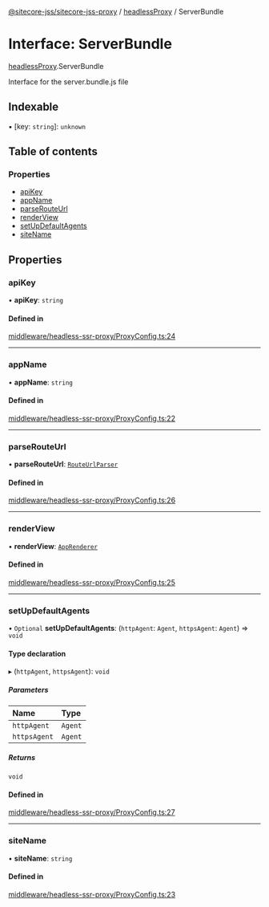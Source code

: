 [@sitecore-jss/sitecore-jss-proxy](../README.md) / [headlessProxy](../modules/headlessProxy.md) / ServerBundle

# Interface: ServerBundle

[headlessProxy](../modules/headlessProxy.md).ServerBundle

Interface for the server.bundle.js file

## Indexable

▪ [key: `string`]: `unknown`

## Table of contents

### Properties

- [apiKey](headlessProxy.ServerBundle.md#apikey)
- [appName](headlessProxy.ServerBundle.md#appname)
- [parseRouteUrl](headlessProxy.ServerBundle.md#parserouteurl)
- [renderView](headlessProxy.ServerBundle.md#renderview)
- [setUpDefaultAgents](headlessProxy.ServerBundle.md#setupdefaultagents)
- [siteName](headlessProxy.ServerBundle.md#sitename)

## Properties

### apiKey

• **apiKey**: `string`

#### Defined in

[middleware/headless-ssr-proxy/ProxyConfig.ts:24](https://github.com/Sitecore/jss/blob/c77411e27/packages/sitecore-jss-proxy/src/middleware/headless-ssr-proxy/ProxyConfig.ts#L24)

___

### appName

• **appName**: `string`

#### Defined in

[middleware/headless-ssr-proxy/ProxyConfig.ts:22](https://github.com/Sitecore/jss/blob/c77411e27/packages/sitecore-jss-proxy/src/middleware/headless-ssr-proxy/ProxyConfig.ts#L22)

___

### parseRouteUrl

• **parseRouteUrl**: [`RouteUrlParser`](../README.md#routeurlparser)

#### Defined in

[middleware/headless-ssr-proxy/ProxyConfig.ts:26](https://github.com/Sitecore/jss/blob/c77411e27/packages/sitecore-jss-proxy/src/middleware/headless-ssr-proxy/ProxyConfig.ts#L26)

___

### renderView

• **renderView**: [`AppRenderer`](../README.md#apprenderer)

#### Defined in

[middleware/headless-ssr-proxy/ProxyConfig.ts:25](https://github.com/Sitecore/jss/blob/c77411e27/packages/sitecore-jss-proxy/src/middleware/headless-ssr-proxy/ProxyConfig.ts#L25)

___

### setUpDefaultAgents

• `Optional` **setUpDefaultAgents**: (`httpAgent`: `Agent`, `httpsAgent`: `Agent`) => `void`

#### Type declaration

▸ (`httpAgent`, `httpsAgent`): `void`

##### Parameters

| Name | Type |
| :------ | :------ |
| `httpAgent` | `Agent` |
| `httpsAgent` | `Agent` |

##### Returns

`void`

#### Defined in

[middleware/headless-ssr-proxy/ProxyConfig.ts:27](https://github.com/Sitecore/jss/blob/c77411e27/packages/sitecore-jss-proxy/src/middleware/headless-ssr-proxy/ProxyConfig.ts#L27)

___

### siteName

• **siteName**: `string`

#### Defined in

[middleware/headless-ssr-proxy/ProxyConfig.ts:23](https://github.com/Sitecore/jss/blob/c77411e27/packages/sitecore-jss-proxy/src/middleware/headless-ssr-proxy/ProxyConfig.ts#L23)
